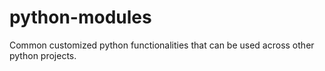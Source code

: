 # python-modules
Common customized python functionalities that can be used across other python projects.

